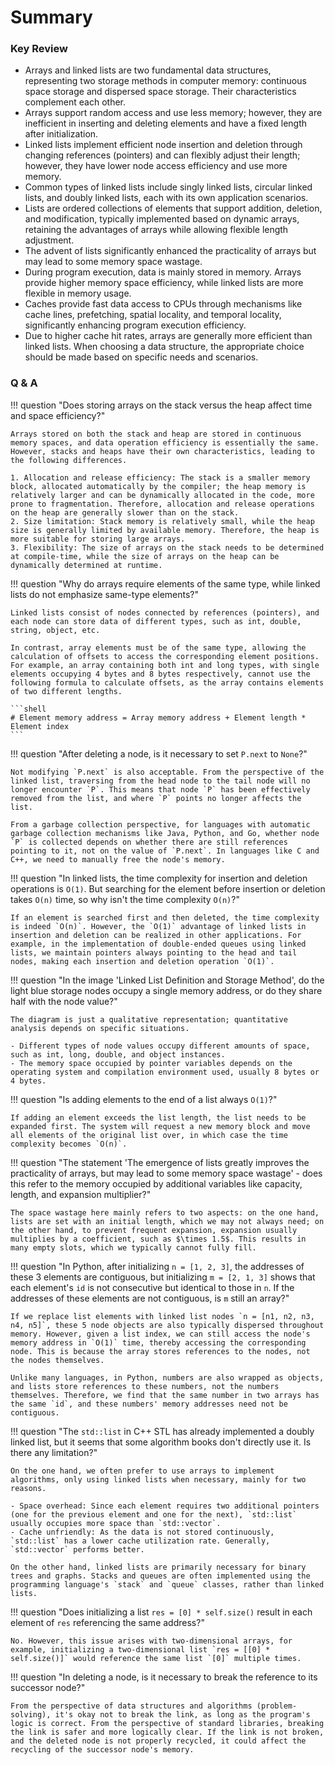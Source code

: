 # Summary

### Key Review

- Arrays and linked lists are two fundamental data structures, representing two storage methods in computer memory: continuous space storage and dispersed space storage. Their characteristics complement each other.
- Arrays support random access and use less memory; however, they are inefficient in inserting and deleting elements and have a fixed length after initialization.
- Linked lists implement efficient node insertion and deletion through changing references (pointers) and can flexibly adjust their length; however, they have lower node access efficiency and use more memory.
- Common types of linked lists include singly linked lists, circular linked lists, and doubly linked lists, each with its own application scenarios.
- Lists are ordered collections of elements that support addition, deletion, and modification, typically implemented based on dynamic arrays, retaining the advantages of arrays while allowing flexible length adjustment.
- The advent of lists significantly enhanced the practicality of arrays but may lead to some memory space wastage.
- During program execution, data is mainly stored in memory. Arrays provide higher memory space efficiency, while linked lists are more flexible in memory usage.
- Caches provide fast data access to CPUs through mechanisms like cache lines, prefetching, spatial locality, and temporal locality, significantly enhancing program execution efficiency.
- Due to higher cache hit rates, arrays are generally more efficient than linked lists. When choosing a data structure, the appropriate choice should be made based on specific needs and scenarios.

### Q & A

!!! question "Does storing arrays on the stack versus the heap affect time and space efficiency?"

    Arrays stored on both the stack and heap are stored in continuous memory spaces, and data operation efficiency is essentially the same. However, stacks and heaps have their own characteristics, leading to the following differences.

    1. Allocation and release efficiency: The stack is a smaller memory block, allocated automatically by the compiler; the heap memory is relatively larger and can be dynamically allocated in the code, more prone to fragmentation. Therefore, allocation and release operations on the heap are generally slower than on the stack.
    2. Size limitation: Stack memory is relatively small, while the heap size is generally limited by available memory. Therefore, the heap is more suitable for storing large arrays.
    3. Flexibility: The size of arrays on the stack needs to be determined at compile-time, while the size of arrays on the heap can be dynamically determined at runtime.

!!! question "Why do arrays require elements of the same type, while linked lists do not emphasize same-type elements?"

    Linked lists consist of nodes connected by references (pointers), and each node can store data of different types, such as int, double, string, object, etc.

    In contrast, array elements must be of the same type, allowing the calculation of offsets to access the corresponding element positions. For example, an array containing both int and long types, with single elements occupying 4 bytes and 8 bytes respectively, cannot use the following formula to calculate offsets, as the array contains elements of two different lengths.

    ```shell
    # Element memory address = Array memory address + Element length * Element index
    ```

!!! question "After deleting a node, is it necessary to set `P.next` to `None`?"

    Not modifying `P.next` is also acceptable. From the perspective of the linked list, traversing from the head node to the tail node will no longer encounter `P`. This means that node `P` has been effectively removed from the list, and where `P` points no longer affects the list.

    From a garbage collection perspective, for languages with automatic garbage collection mechanisms like Java, Python, and Go, whether node `P` is collected depends on whether there are still references pointing to it, not on the value of `P.next`. In languages like C and C++, we need to manually free the node's memory.

!!! question "In linked lists, the time complexity for insertion and deletion operations is `O(1)`. But searching for the element before insertion or deletion takes `O(n)` time, so why isn't the time complexity `O(n)`?"

    If an element is searched first and then deleted, the time complexity is indeed `O(n)`. However, the `O(1)` advantage of linked lists in insertion and deletion can be realized in other applications. For example, in the implementation of double-ended queues using linked lists, we maintain pointers always pointing to the head and tail nodes, making each insertion and deletion operation `O(1)`.

!!! question "In the image 'Linked List Definition and Storage Method', do the light blue storage nodes occupy a single memory address, or do they share half with the node value?"

    The diagram is just a qualitative representation; quantitative analysis depends on specific situations.

    - Different types of node values occupy different amounts of space, such as int, long, double, and object instances.
    - The memory space occupied by pointer variables depends on the operating system and compilation environment used, usually 8 bytes or 4 bytes.

!!! question "Is adding elements to the end of a list always `O(1)`?"

    If adding an element exceeds the list length, the list needs to be expanded first. The system will request a new memory block and move all elements of the original list over, in which case the time complexity becomes `O(n)`.

!!! question "The statement 'The emergence of lists greatly improves the practicality of arrays, but may lead to some memory space wastage' - does this refer to the memory occupied by additional variables like capacity, length, and expansion multiplier?"

    The space wastage here mainly refers to two aspects: on the one hand, lists are set with an initial length, which we may not always need; on the other hand, to prevent frequent expansion, expansion usually multiplies by a coefficient, such as $\times 1.5$. This results in many empty slots, which we typically cannot fully fill.

!!! question "In Python, after initializing `n = [1, 2, 3]`, the addresses of these 3 elements are contiguous, but initializing `m = [2, 1, 3]` shows that each element's `id` is not consecutive but identical to those in `n`. If the addresses of these elements are not contiguous, is `m` still an array?"

    If we replace list elements with linked list nodes `n = [n1, n2, n3, n4, n5]`, these 5 node objects are also typically dispersed throughout memory. However, given a list index, we can still access the node's memory address in `O(1)` time, thereby accessing the corresponding node. This is because the array stores references to the nodes, not the nodes themselves.

    Unlike many languages, in Python, numbers are also wrapped as objects, and lists store references to these numbers, not the numbers themselves. Therefore, we find that the same number in two arrays has the same `id`, and these numbers' memory addresses need not be contiguous.

!!! question "The `std::list` in C++ STL has already implemented a doubly linked list, but it seems that some algorithm books don't directly use it. Is there any limitation?"

    On the one hand, we often prefer to use arrays to implement algorithms, only using linked lists when necessary, mainly for two reasons.
    
    - Space overhead: Since each element requires two additional pointers (one for the previous element and one for the next), `std::list` usually occupies more space than `std::vector`.
    - Cache unfriendly: As the data is not stored continuously, `std::list` has a lower cache utilization rate. Generally, `std::vector` performs better.

    On the other hand, linked lists are primarily necessary for binary trees and graphs. Stacks and queues are often implemented using the programming language's `stack` and `queue` classes, rather than linked lists.

!!! question "Does initializing a list `res = [0] * self.size()` result in each element of `res` referencing the same address?"

    No. However, this issue arises with two-dimensional arrays, for example, initializing a two-dimensional list `res = [[0] * self.size()]` would reference the same list `[0]` multiple times.

!!! question "In deleting a node, is it necessary to break the reference to its successor node?"

    From the perspective of data structures and algorithms (problem-solving), it's okay not to break the link, as long as the program's logic is correct. From the perspective of standard libraries, breaking the link is safer and more logically clear. If the link is not broken, and the deleted node is not properly recycled, it could affect the recycling of the successor node's memory.
